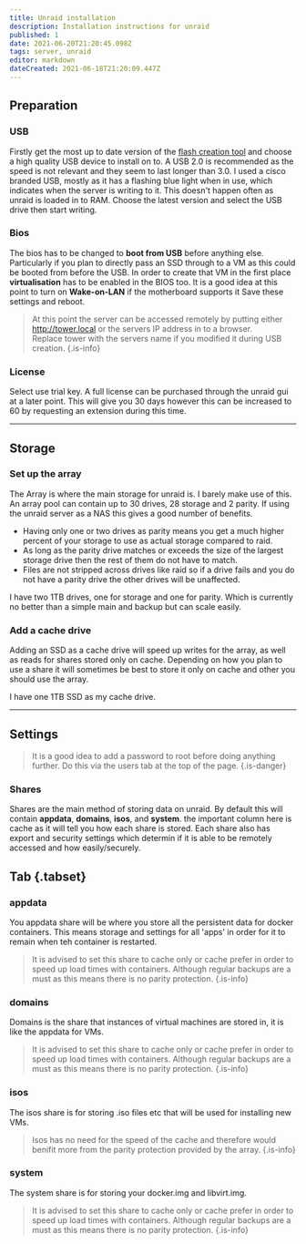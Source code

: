```yaml
---
title: Unraid installation 
description: Installation instructions for unraid
published: 1
date: 2021-06-20T21:20:45.098Z
tags: server, unraid
editor: markdown
dateCreated: 2021-06-18T21:20:09.447Z
---
```


## Preparation

### USB

Firstly get the most up to date version of the [flash creation tool](https://unraid.net/download) and choose a high quality USB device to install on to. A USB 2.0 is recommended as the speed is not relevant and they seem to last longer than 3.0. I used a cisco branded USB, mostly as it has a flashing blue light when in use, which indicates when the server is writing to it. This doesn't happen often as unraid is loaded in to RAM.
Choose the latest version and select the USB drive then start writing.

### Bios

The bios has to be changed to **boot from USB** before anything else. Particularly if you plan to directly pass an SSD through to a VM as this could be booted from before the USB.
In order to create that VM in the first place **virtualisation** has to be enabled in the BIOS too.
It is a good idea at this point to turn on **Wake-on-LAN** if the motherboard supports it
Save these settings and reboot.

> At this point the server can be accessed remotely by putting either <http://tower.local> or the servers IP address in to a browser.  
Replace tower with the servers name if you modified it during USB creation.
{.is-info}

### License

Select use trial key. A full license can be purchased through the unraid gui at a later point. This will give you 30 days however this can be increased to 60 by requesting an extension during this time.

---

## Storage

### Set up the array

The Array is where the main storage for unraid is. I barely make use of this.
An array pool can contain up to 30 drives, 28 storage and 2 parity. If using the unraid server as a NAS this gives a good number of benefits.

- Having only one or two drives as parity means you get a much higher percent of your storage to use as actual storage compared to raid.
- As long as the parity drive matches or exceeds the size of the largest storage drive then the rest of them do not have to match.
- Files are not stripped across drives like raid so if a drive fails and you do not have a parity drive the other drives will be unaffected.

I have two 1TB drives, one for storage and one for parity. Which is currently no better than a simple main and backup but can scale easily.

### Add a cache drive

Adding an SSD as a cache drive will speed up writes for the array, as well as reads for shares stored only on cache. Depending on how you plan to use a share it will sometimes be best to store it only on cache and other you should use the array.

I have one 1TB SSD as my cache drive.

---

## Settings

> It is a good idea to add a password to root before doing anything further. Do this via the users tab at the top of the page.
{.is-danger}

### Shares

Shares are the main method of storing data on unraid. By default this will contain **appdata**, **domains**, **isos**, and **system**. the important column here is cache as it will tell you how each share is stored.
Each share also has export and security settings which determin if it is able to be remotely accessed and how easily/securely.

## Tab {.tabset}

### appdata

You appdata share will be where you store all the persistent data for docker containers. This means storage and settings for all 'apps' in order for it to remain when teh container is restarted.

> It is advised to set this share to cache only or cache prefer in order to speed up load times with containers. Although regular backups are a must as this means there is no parity protection.
{.is-info}

### domains

Domains is the share that instances of virtual machines are stored in, it is like the appdata for VMs.

> It is advised to set this share to cache only or cache prefer in order to speed up load times with containers. Although regular backups are a must as this means there is no parity protection.
{.is-info}

### isos

The isos share is for storing .iso files etc that will be used for installing new VMs.

> Isos has no need for the speed of the cache and therefore would benifit more from the parity protection provided by the array.
{.is-info}

### system

The system share is for storing your docker.img and libvirt.img.

> It is advised to set this share to cache only or cache prefer in order to speed up load times with containers. Although regular backups are a must as this means there is no parity protection.
{.is-info}
